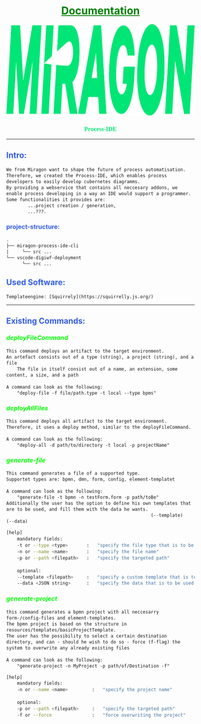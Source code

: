 <br />
<div align="center">

# <span style="color:green"> <u> Documentation </u> </span>

  <a href="#">
    <img src="images/logo.png" alt="Logo" height="244">
  </a>

<h3 align="center" style="font-family: Academy Engraved LET; color:#00E676">Process-IDE</h3>

</div>

<hr>

## <span style="color:#335DE5"> Intro: </span>

    We from Miragon want to shape the future of process automatisation.
    Therefore, we created the Process-IDE, which enables process developers to easily develop cubernetes diagramms.
    By providing a webservice that contains all neccesary addons, we enable process developing in a way an IDE would support a programmer.
    Some functionalities it provides are: 
            ...project creation / generation, 
            ...???.


###  <span style="color:#335DE5"> project-structure: </span>

    .
    ├── miragon-process-ide-cli
    |     └── src ...
    └── vscode-digiwf-deployment
          └── src ...


## <span style="color:#335DE5"> Used Software: </span>
    Templateengine: [Squirrely](https://squirrelly.js.org/)

<hr>

## <span style="color:#335DE5"> Existing Commands: </span>


### <span style="color:lime"> *deployFileCommand* </span>
    This command deploys an artifact to the target environment.
    An artefact consists out of a type (string), a project (string), and a file
        The file in itself consist out of a name, an extension, some content, a size, and a path
    
    A command can look as the following: 
        "deploy-file -f file/path.type -t local --type bpms"

### <span style="color:lime"> *deployAllFiles* </span>
    This command deploys all artifact to the target environment.
    Therefore, it uses a deploy method, similar to the deployFileCommand.

    A command can look as the following:
        "deploy-all -d path/to/directory -t local -p projectName"

### <span style="color:lime"> *generate-file* </span>
    This command generates a file of a supported type.
    Supportet types are: bpmn, dmn, form, config, element-templatet

    A command can look as the following: 
        "generate-file -t bpmn -n testForm.form -p path/toBe"
    Additionally the user has the option to define his own templates that are to be used, and fill them with the data he wants.
                                                          (--template)                                         (--data)

```bash
[help]    
    mandatory fields:
    -t or --type <type>       :   "specify the file type that is to be generated"
    -n or --name <name>       :   "specify the file name"
    -p or --path <filepath>   :   "specify the targeted path"

    optional:
    --template <filepath>     :   "specify a custom template that is to be used"
    --data <JSON string>      :   "specify the data that is to be used for your template"
```

### <span style="color:lime"> *generate-project* </span>
    this command generates a bpmn project with all neccesarry form-/config-files and element-templates.
    The bpmn project is based on the structure in resources/templates/basicProjectTemplate.
    The user has the possibility to select a certain destination directory, and can - should he wish to do so - force (f-flag) the system to overwrite any already existing files

    A command can look as the following:
        "generate-project -n MyProject -p path/of/Destination -f"

```bash
[help]    
    mandatory fields:
    -n or --name <name>         :   "specify the project name"

    optional:
    -p or --path <filepath>     :   "specify the targeted path"
    -f or --force               :   "force overwriting the project"
```
